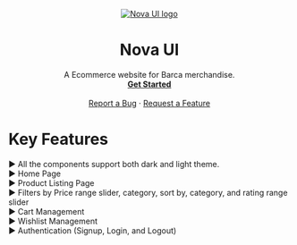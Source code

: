 <p align="center">
  <a href="https://barca-store-app.netlify.app/" target="_blank">
    <img src="https://github.com/sach10-create/BarcaStoreApp/blob/dev/components/assets/nova-logo-dark.png" alt="Nova UI logo" >
  </a>
</p>
<h1 align="center" color="green">Nova UI</h3>
<p align="center">
A Ecommerce website for Barca merchandise.
  <br>
  <a href="https://barca-store-app.netlify.app/"><strong>Get Started</strong></a>
 <br />
  <br />
    <a href="https://github.com/sach10-create/barca-store-app/issues/new?assignees=&labels=bug&template=01_BUG_REPORT.md&title=bug%3A+">Report a Bug</a>
    ·
    <a href="https://github.com/sach10-create/barca-store-app/issues/new?assignees=&labels=enhancement&template=02_FEATURE_REQUEST.md&title=feat%3A+">Request a Feature</a>
</div>
</p>


# Key Features
▶️ All the components support both dark and light theme. <br/>
▶️ Home Page <br/>
▶️ Product Listing Page <br/>
▶️ Filters by Price range slider, category, sort by, category, and rating range slider <br/>
▶️ Cart Management <br/>
▶️ Wishlist Management <br/>
▶️ Authentication (Signup, Login, and Logout) <br/>
